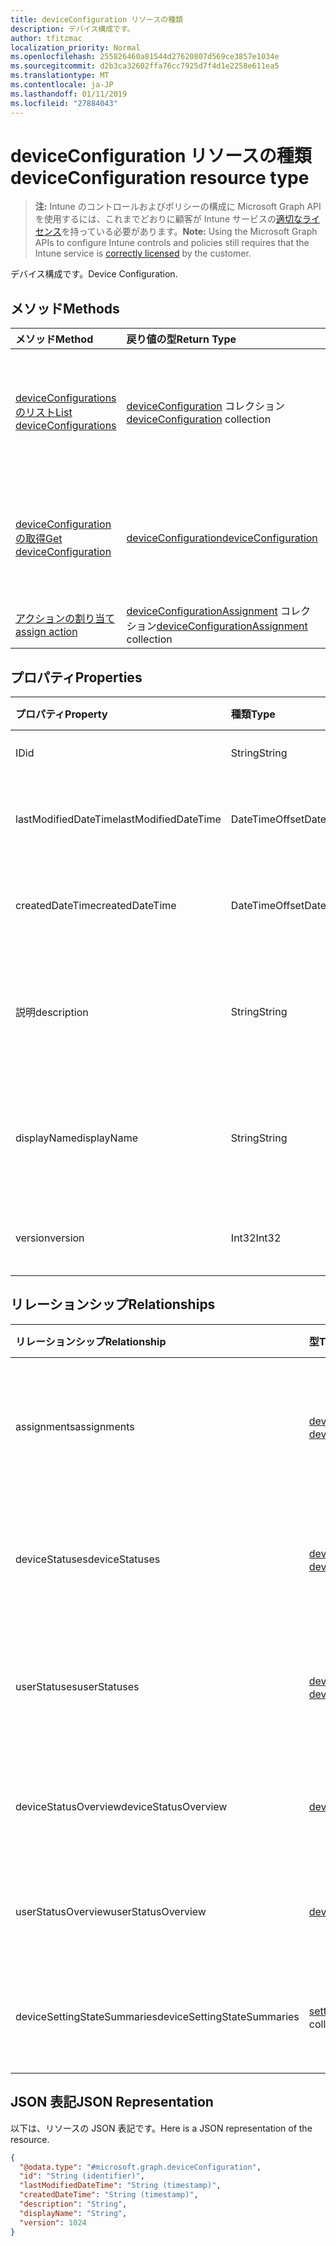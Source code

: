 ```yaml
---
title: deviceConfiguration リソースの種類
description: デバイス構成です。
author: tfitzmac
localization_priority: Normal
ms.openlocfilehash: 255826460a81544d27620807d569ce3857e1034e
ms.sourcegitcommit: d2b3ca32602ffa76cc7925d7f4d1e2258e611ea5
ms.translationtype: MT
ms.contentlocale: ja-JP
ms.lasthandoff: 01/11/2019
ms.locfileid: "27884043"
---
```

# <a name="deviceconfiguration-resource-type"></a><span data-ttu-id="b1416-103">deviceConfiguration リソースの種類</span><span class="sxs-lookup"><span data-stu-id="b1416-103">deviceConfiguration resource type</span></span>

> <span data-ttu-id="b1416-104">**注:** Intune のコントロールおよびポリシーの構成に Microsoft Graph API を使用するには、これまでどおりに顧客が Intune サービスの[適切なライセンス](https://go.microsoft.com/fwlink/?linkid=839381)を持っている必要があります。</span><span class="sxs-lookup"><span data-stu-id="b1416-104">**Note:** Using the Microsoft Graph APIs to configure Intune controls and policies still requires that the Intune service is [correctly licensed](https://go.microsoft.com/fwlink/?linkid=839381) by the customer.</span></span>

<span data-ttu-id="b1416-105">デバイス構成です。</span><span class="sxs-lookup"><span data-stu-id="b1416-105">Device Configuration.</span></span>
## <a name="methods"></a><span data-ttu-id="b1416-106">メソッド</span><span class="sxs-lookup"><span data-stu-id="b1416-106">Methods</span></span>
|<span data-ttu-id="b1416-107">メソッド</span><span class="sxs-lookup"><span data-stu-id="b1416-107">Method</span></span>|<span data-ttu-id="b1416-108">戻り値の型</span><span class="sxs-lookup"><span data-stu-id="b1416-108">Return Type</span></span>|<span data-ttu-id="b1416-109">説明</span><span class="sxs-lookup"><span data-stu-id="b1416-109">Description</span></span>|
|:---|:---|:---|
|[<span data-ttu-id="b1416-110">deviceConfigurations のリスト</span><span class="sxs-lookup"><span data-stu-id="b1416-110">List deviceConfigurations</span></span>](../api/intune-deviceconfig-deviceconfiguration-list.md)|<span data-ttu-id="b1416-111">[deviceConfiguration](../resources/intune-deviceconfig-deviceconfiguration.md) コレクション</span><span class="sxs-lookup"><span data-stu-id="b1416-111">[deviceConfiguration](../resources/intune-deviceconfig-deviceconfiguration.md) collection</span></span>|<span data-ttu-id="b1416-112">[deviceConfiguration](../resources/intune-deviceconfig-deviceconfiguration.md) オブジェクトのプロパティとリレーションシップをリストします。</span><span class="sxs-lookup"><span data-stu-id="b1416-112">List properties and relationships of the [deviceConfiguration](../resources/intune-deviceconfig-deviceconfiguration.md) objects.</span></span>|
|[<span data-ttu-id="b1416-113">deviceConfiguration の取得</span><span class="sxs-lookup"><span data-stu-id="b1416-113">Get deviceConfiguration</span></span>](../api/intune-deviceconfig-deviceconfiguration-get.md)|[<span data-ttu-id="b1416-114">deviceConfiguration</span><span class="sxs-lookup"><span data-stu-id="b1416-114">deviceConfiguration</span></span>](../resources/intune-deviceconfig-deviceconfiguration.md)|<span data-ttu-id="b1416-115">[deviceConfiguration](../resources/intune-deviceconfig-deviceconfiguration.md) オブジェクトのプロパティとリレーションシップを読み取ります。</span><span class="sxs-lookup"><span data-stu-id="b1416-115">Read properties and relationships of the [deviceConfiguration](../resources/intune-deviceconfig-deviceconfiguration.md) object.</span></span>|
|[<span data-ttu-id="b1416-116">アクションの割り当て</span><span class="sxs-lookup"><span data-stu-id="b1416-116">assign action</span></span>](../api/intune-deviceconfig-deviceconfiguration-assign.md)|<span data-ttu-id="b1416-117">[deviceConfigurationAssignment](../resources/intune-deviceconfig-deviceconfigurationassignment.md) コレクション</span><span class="sxs-lookup"><span data-stu-id="b1416-117">[deviceConfigurationAssignment](../resources/intune-deviceconfig-deviceconfigurationassignment.md) collection</span></span>|<span data-ttu-id="b1416-118">まだ文書化されていません</span><span class="sxs-lookup"><span data-stu-id="b1416-118">Not yet documented</span></span>|

## <a name="properties"></a><span data-ttu-id="b1416-119">プロパティ</span><span class="sxs-lookup"><span data-stu-id="b1416-119">Properties</span></span>
|<span data-ttu-id="b1416-120">プロパティ</span><span class="sxs-lookup"><span data-stu-id="b1416-120">Property</span></span>|<span data-ttu-id="b1416-121">種類</span><span class="sxs-lookup"><span data-stu-id="b1416-121">Type</span></span>|<span data-ttu-id="b1416-122">説明</span><span class="sxs-lookup"><span data-stu-id="b1416-122">Description</span></span>|
|:---|:---|:---|
|<span data-ttu-id="b1416-123">ID</span><span class="sxs-lookup"><span data-stu-id="b1416-123">id</span></span>|<span data-ttu-id="b1416-124">String</span><span class="sxs-lookup"><span data-stu-id="b1416-124">String</span></span>|<span data-ttu-id="b1416-125">エンティティのキー。</span><span class="sxs-lookup"><span data-stu-id="b1416-125">Key of the entity.</span></span>|
|<span data-ttu-id="b1416-126">lastModifiedDateTime</span><span class="sxs-lookup"><span data-stu-id="b1416-126">lastModifiedDateTime</span></span>|<span data-ttu-id="b1416-127">DateTimeOffset</span><span class="sxs-lookup"><span data-stu-id="b1416-127">DateTimeOffset</span></span>|<span data-ttu-id="b1416-128">オブジェクトの最終更新の DateTime。</span><span class="sxs-lookup"><span data-stu-id="b1416-128">DateTime the object was last modified.</span></span>|
|<span data-ttu-id="b1416-129">createdDateTime</span><span class="sxs-lookup"><span data-stu-id="b1416-129">createdDateTime</span></span>|<span data-ttu-id="b1416-130">DateTimeOffset</span><span class="sxs-lookup"><span data-stu-id="b1416-130">DateTimeOffset</span></span>|<span data-ttu-id="b1416-131">オブジェクトが作成された DateTime。</span><span class="sxs-lookup"><span data-stu-id="b1416-131">DateTime the object was created.</span></span>|
|<span data-ttu-id="b1416-132">説明</span><span class="sxs-lookup"><span data-stu-id="b1416-132">description</span></span>|<span data-ttu-id="b1416-133">String</span><span class="sxs-lookup"><span data-stu-id="b1416-133">String</span></span>|<span data-ttu-id="b1416-134">デバイス構成について管理者が提供した説明です。</span><span class="sxs-lookup"><span data-stu-id="b1416-134">Admin provided description of the Device Configuration.</span></span>|
|<span data-ttu-id="b1416-135">displayName</span><span class="sxs-lookup"><span data-stu-id="b1416-135">displayName</span></span>|<span data-ttu-id="b1416-136">String</span><span class="sxs-lookup"><span data-stu-id="b1416-136">String</span></span>|<span data-ttu-id="b1416-137">デバイス構成について管理者が指定した名前です。</span><span class="sxs-lookup"><span data-stu-id="b1416-137">Admin provided name of the device configuration.</span></span>|
|<span data-ttu-id="b1416-138">version</span><span class="sxs-lookup"><span data-stu-id="b1416-138">version</span></span>|<span data-ttu-id="b1416-139">Int32</span><span class="sxs-lookup"><span data-stu-id="b1416-139">Int32</span></span>|<span data-ttu-id="b1416-140">デバイス構成のバージョン。</span><span class="sxs-lookup"><span data-stu-id="b1416-140">Version of the device configuration.</span></span>|

## <a name="relationships"></a><span data-ttu-id="b1416-141">リレーションシップ</span><span class="sxs-lookup"><span data-stu-id="b1416-141">Relationships</span></span>
|<span data-ttu-id="b1416-142">リレーションシップ</span><span class="sxs-lookup"><span data-stu-id="b1416-142">Relationship</span></span>|<span data-ttu-id="b1416-143">型</span><span class="sxs-lookup"><span data-stu-id="b1416-143">Type</span></span>|<span data-ttu-id="b1416-144">説明</span><span class="sxs-lookup"><span data-stu-id="b1416-144">Description</span></span>|
|:---|:---|:---|
|<span data-ttu-id="b1416-145">assignments</span><span class="sxs-lookup"><span data-stu-id="b1416-145">assignments</span></span>|<span data-ttu-id="b1416-146">[deviceConfigurationAssignment](../resources/intune-deviceconfig-deviceconfigurationassignment.md) コレクション</span><span class="sxs-lookup"><span data-stu-id="b1416-146">[deviceConfigurationAssignment](../resources/intune-deviceconfig-deviceconfigurationassignment.md) collection</span></span>|<span data-ttu-id="b1416-147">デバイスの構成プロファイルの割り当てのリスト。</span><span class="sxs-lookup"><span data-stu-id="b1416-147">The list of assignments for the device configuration profile.</span></span>|
|<span data-ttu-id="b1416-148">deviceStatuses</span><span class="sxs-lookup"><span data-stu-id="b1416-148">deviceStatuses</span></span>|<span data-ttu-id="b1416-149">[deviceConfigurationDeviceStatus](../resources/intune-deviceconfig-deviceconfigurationdevicestatus.md) コレクション</span><span class="sxs-lookup"><span data-stu-id="b1416-149">[deviceConfigurationDeviceStatus](../resources/intune-deviceconfig-deviceconfigurationdevicestatus.md) collection</span></span>|<span data-ttu-id="b1416-150">デバイスごとのデバイス構成のインストール状況。</span><span class="sxs-lookup"><span data-stu-id="b1416-150">Device configuration installation status by device.</span></span>|
|<span data-ttu-id="b1416-151">userStatuses</span><span class="sxs-lookup"><span data-stu-id="b1416-151">userStatuses</span></span>|<span data-ttu-id="b1416-152">[deviceConfigurationUserStatus](../resources/intune-deviceconfig-deviceconfigurationuserstatus.md) コレクション</span><span class="sxs-lookup"><span data-stu-id="b1416-152">[deviceConfigurationUserStatus](../resources/intune-deviceconfig-deviceconfigurationuserstatus.md) collection</span></span>|<span data-ttu-id="b1416-153">ユーザーごとのデバイス構成のインストール状態です。</span><span class="sxs-lookup"><span data-stu-id="b1416-153">Device configuration installation status by user.</span></span>|
|<span data-ttu-id="b1416-154">deviceStatusOverview</span><span class="sxs-lookup"><span data-stu-id="b1416-154">deviceStatusOverview</span></span>|[<span data-ttu-id="b1416-155">deviceConfigurationDeviceOverview</span><span class="sxs-lookup"><span data-stu-id="b1416-155">deviceConfigurationDeviceOverview</span></span>](../resources/intune-deviceconfig-deviceconfigurationdeviceoverview.md)|<span data-ttu-id="b1416-156">デバイス構成のデバイス状態の概要</span><span class="sxs-lookup"><span data-stu-id="b1416-156">Device Configuration devices status overview</span></span>|
|<span data-ttu-id="b1416-157">userStatusOverview</span><span class="sxs-lookup"><span data-stu-id="b1416-157">userStatusOverview</span></span>|[<span data-ttu-id="b1416-158">deviceConfigurationUserOverview</span><span class="sxs-lookup"><span data-stu-id="b1416-158">deviceConfigurationUserOverview</span></span>](../resources/intune-deviceconfig-deviceconfigurationuseroverview.md)|<span data-ttu-id="b1416-159">デバイス構成のユーザー状態の概要</span><span class="sxs-lookup"><span data-stu-id="b1416-159">Device Configuration users status overview</span></span>|
|<span data-ttu-id="b1416-160">deviceSettingStateSummaries</span><span class="sxs-lookup"><span data-stu-id="b1416-160">deviceSettingStateSummaries</span></span>|<span data-ttu-id="b1416-161">[settingStateDeviceSummary](../resources/intune-deviceconfig-settingstatedevicesummary.md) コレクション</span><span class="sxs-lookup"><span data-stu-id="b1416-161">[settingStateDeviceSummary](../resources/intune-deviceconfig-settingstatedevicesummary.md) collection</span></span>|<span data-ttu-id="b1416-162">デバイス構成設定状態のデバイスの要約</span><span class="sxs-lookup"><span data-stu-id="b1416-162">Device Configuration Setting State Device Summary</span></span>|

## <a name="json-representation"></a><span data-ttu-id="b1416-163">JSON 表記</span><span class="sxs-lookup"><span data-stu-id="b1416-163">JSON Representation</span></span>
<span data-ttu-id="b1416-164">以下は、リソースの JSON 表記です。</span><span class="sxs-lookup"><span data-stu-id="b1416-164">Here is a JSON representation of the resource.</span></span>
<!-- {
  "blockType": "resource",
  "keyProperty": "id",
  "@odata.type": "microsoft.graph.deviceConfiguration"
}
-->
``` json
{
  "@odata.type": "#microsoft.graph.deviceConfiguration",
  "id": "String (identifier)",
  "lastModifiedDateTime": "String (timestamp)",
  "createdDateTime": "String (timestamp)",
  "description": "String",
  "displayName": "String",
  "version": 1024
}
```



